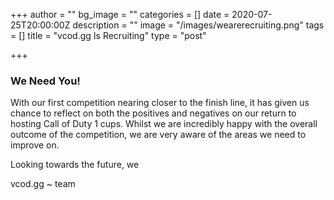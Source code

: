 +++
author = ""
bg_image = ""
categories = []
date = 2020-07-25T20:00:00Z
description = ""
image = "/images/wearerecruiting.png"
tags = []
title = "vcod.gg Is Recruiting"
type = "post"

+++
### **We Need You!**

With our first competition nearing closer to the finish line, it has given us chance to reflect on both the positives and negatives on our return to hosting Call of Duty 1 cups. Whilst we are incredibly happy with the overall outcome of the competition, we are very aware of the areas we need to improve on. 

Looking towards the future, we 

vcod.gg \~ team